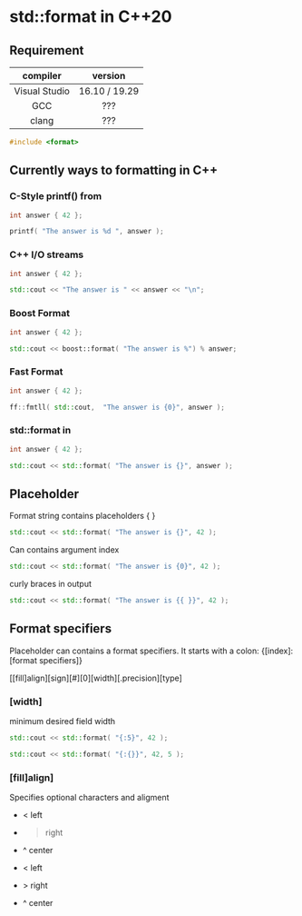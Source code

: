 # std::format in C++20

## Requirement

| compiler | version  |
|:--------:|:-------------:|
| Visual Studio | 16.10 / 19.29 |
| GCC | ??? |
| clang | ??? |

```cpp
#include <format>
 ```
    
## Currently ways to formatting in C++

### C-Style printf() from <cstdio>

```cpp
int answer { 42 };

printf( "The answer is %d ", answer );
 ```

### C++ I/O streams

```cpp
int answer { 42 };

std::cout << "The answer is " << answer << "\n";
 ```
 
  ### Boost Format
 
 ```cpp
int answer { 42 };

std::cout << boost::format( "The answer is %") % answer;
 ```
 
 ### Fast Format
 
 ```cpp
int answer { 42 };

ff::fmtll( std::cout,  "The answer is {0}", answer );
 ```
 
### std::format in <format>
 
 ```cpp
int answer { 42 };

std::cout << std::format( "The answer is {}", answer );
 ```
 
 ## Placeholder
 
Format string contains placeholders { }
 
```cpp
std::cout << std::format( "The answer is {}", 42 );
 ```
 
Can contains argument index
 
 ```cpp
std::cout << std::format( "The answer is {0}", 42 );
 ```
 
curly braces in output
 
 ```cpp
std::cout << std::format( "The answer is {{ }}", 42 );
 ```
 
## Format specifiers
 
Placeholder can contains a format specifiers. It starts with a colon: {[index]:[format specifiers]}
 
[[fill]align][sign][#][0][width][.precision][type]
 
### [width]
 
minimum desired field width

```cpp
std::cout << std::format( "{:5}", 42 );
 ```
 
```cpp
std::cout << std::format( "{:{}}", 42, 5 );
 ```
 ### [fill]align]
 
Specifies optional characters and aligment
 
* < left
* > right
* ^ center
 
 
<ul>
<li><p>< left</p></li>
<li><p>> right</p></li>
<li><p>^ center</p></li>
</ul>
